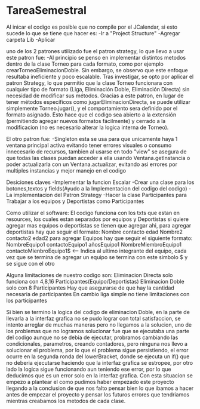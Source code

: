# TareaSemestral
Al inicar el codigo es posible que no compile por el JCalendar, si esto sucede lo que se tiene que hacer  es:
-Ir a "Project Structure"
-Agregar carpeta Lib
-Aplicar

uno de los 2 patrones utilizado fue el patron strategy, lo que llevo a usar este patron fue:
-Al principio se penso en implementar distintos metodos dentro de la clase Torneo para cada formato, como por ejemplo crearTorneoEliminacionDoble. Sin embargo, se observo que este enfoque resultaba ineficiente y poco escalable. Tras investigar, se opto por aplicar el patron Strategy, lo que permitio que la clase Torneo funcionara con cualquier tipo de formato (Liga, Eliminación Doble, Eliminación Directa) sin necesidad de modificar sus métodos.
Gracias a este patron, en lugar de tener métodos específicos como jugarEliminacionDirecta, se puede utilizar simplemente Torneo.jugar(), y el comportamiento sera definido por el formato asignado. Esto hace que el codigo sea abierto a la extensión (permitiendo agregar nuevos formatos fácilmente) y cerrado a la modificacion (no es necesario alterar la logica interna de Torneo).

El otro patron fue:
-Singleton esta se usa para que unicamente haya 1 ventana principal activa evitando tener errores visuales o consumo innecesario de recursos, tambien al usarse en todo "view" se asegura de que todas las clases puedan acceder a ella usando Ventana.getInstancia o poder actualizarla con un Ventana.actualizar, evitando asi errores por multiples instancias y mejor manejo en el codigo


Desiciones claves
-Implementar la funcion Escalar
-Crear una clase para los botones,textos y fields(Ayudo a la Implementacion del codigo del codigo)
-La implementacion del Patron Strategy
-Hacer la clase Participantes para Trabajar a los equipos y Deportistas como Participantes

Como utilizar el software:
El codigo funciona con los txts que estan en resources, los cuales estan separados por equipos y Deportistas si quiere agregar mas equipos o deportistas se tienen que agregar ahi, para agregar deportistas hay que seguir el formato:
Nombre contacto edad
Nombre2 contacto2 edad2
para agregar Equipos hay que seguir el siguiente formato:
NombreEquipo1 contactoEquipo1 añosEquipo1
NombreMiembroEquipo1 contactoMienbroEquipo1$ <-- Indica al ultimo integrante del equipo, cada vez que se termina de agregar un equipo se termina con este simbolo $ y se sigue con el otro

Alguna limitaciones de nuestro codigo son:
Eliminacion Directa solo funciona con 4,8,16 Participantes(Equipo/Deportistas)
Eliminacion Doble solo con 8 Participantes
Hay que asegurarse de que hay la cantidad necesaria de participantes
En cambio liga simple no tiene limitaciones con los participantes


Si bien se termino la logica del codigo de eliminacion Doble, en la parte de llevarla a la interfaz grafica no se pudo lograr con total satisfaccion, se intento arreglar de muchas maneras pero no llegamos a la solucion, uno de los problemas que no logramos solucionar fue que se ejecutaba una parte del codigo aunque no se debia de ejecutar, probramos cambiando las condicionales, parametros, creando contadores, pero ninguna nos llevo a solucionar el problema, por lo que el problema sigue persistiendo, el error ocurre en la segunda ronda del lowerBracket, donde se ejecuta un if() que no deberia ejecutarse haciendo que la interfaz grafica se estropee, por otro lado la logica sigue funcionando aun teniendo ese error, por lo que deducimos que es un error solo en la interfaz grafica.
Con esta situacion se empezo a plantear el como pudimos haber empezado este proyecto llegando a la conclusion de que nos falto pensar bien lo que ibamos a hacer antes de empezar el proyecto y pensar los futuros errores que tendriamos mientras creabamos los metodos de cada clase.
